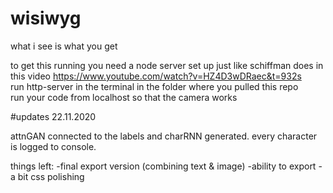 # wisiwyg
what i see is what you get

to get this running you need a node server set up just like schiffman does in this video https://www.youtube.com/watch?v=HZ4D3wDRaec&t=932s <br>
run http-server in the terminal in the folder where you pulled this repo <br>
run your code from localhost so that the camera works


#updates 22.11.2020

attnGAN connected to the labels and charRNN generated. every character is logged to console.

things left:
-final export version (combining text & image)
-ability to export
-a bit css polishing

